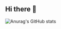 ## Hi there 👋

![Anurag's GitHub stats](https://github-readme-stats.vercel.app/api?username=anuraghazra&show_icons=true&theme=radical)

